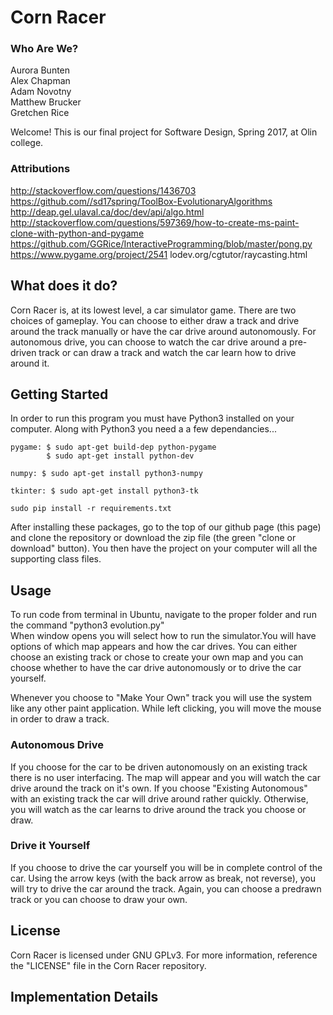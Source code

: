 # Corn Racer
### Who Are We?
Aurora Bunten  
Alex Chapman  
Adam Novotny  
Matthew Brucker  
Gretchen Rice  

Welcome! This is our final project for Software Design, Spring 2017, at Olin college. 

### Attributions
http://stackoverflow.com/questions/1436703
https://github.com//sd17spring/ToolBox-EvolutionaryAlgorithms
http://deap.gel.ulaval.ca/doc/dev/api/algo.html  
http://stackoverflow.com/questions/597369/how-to-create-ms-paint-clone-with-python-and-pygame
https://github.com/GGRice/InteractiveProgramming/blob/master/pong.py
https://www.pygame.org/project/2541
lodev.org/cgtutor/raycasting.html


## What does it do?
Corn Racer is, at its lowest level, a car simulator game. There are two choices of gameplay. You can choose to either draw a track and drive around the track manually or have the car drive around autonomously. For autonomous drive, you can choose to watch the car drive around a pre-driven track or can draw a track and watch the car learn how to drive around it.

## Getting Started
In order to run this program you must have Python3 installed on your computer. Along with Python3 you need a a few dependancies... 

```
pygame: $ sudo apt-get build-dep python-pygame  
        $ sudo apt-get install python-dev  
        
numpy: $ sudo apt-get install python3-numpy  

tkinter: $ sudo apt-get install python3-tk   
  
sudo pip install -r requirements.txt
```
After installing these packages, go to the top of our github page (this page) and clone the repository or download the zip file (the green "clone or download" button). You then have the project on your computer will all the supporting class files.

## Usage
To run code from terminal in Ubuntu, navigate to the proper folder and run the command "python3 evolution.py"  
When window opens you will select how to run the simulator.You will have options of which map appears and how the car drives. You can either choose an existing track or chose to create your own map and you can choose whether to have the car drive autonomously or to drive the car yourself.  

Whenever you choose to "Make Your Own" track you will use the system like any other paint application. While left clicking, you will move the mouse in order to draw a track.

### Autonomous Drive
If you choose for the car to be driven autonomously on an existing track there is no user interfacing. The map will appear and you will watch the car drive around the track on it's own. If you choose "Existing Autonomous" with an existing track the car will drive around rather quickly. Otherwise, you will watch as the car learns to drive around the track you choose or draw.

### Drive it Yourself
If you choose to drive the car yourself you will be in complete control of the car. Using the arrow keys (with the back arrow as break, not reverse), you will try to drive the car around the track. Again, you can choose a predrawn track or you can choose to draw your own.

## License
Corn Racer is licensed under GNU GPLv3. For more information, reference the "LICENSE" file in the Corn Racer repository.

## Implementation Details

